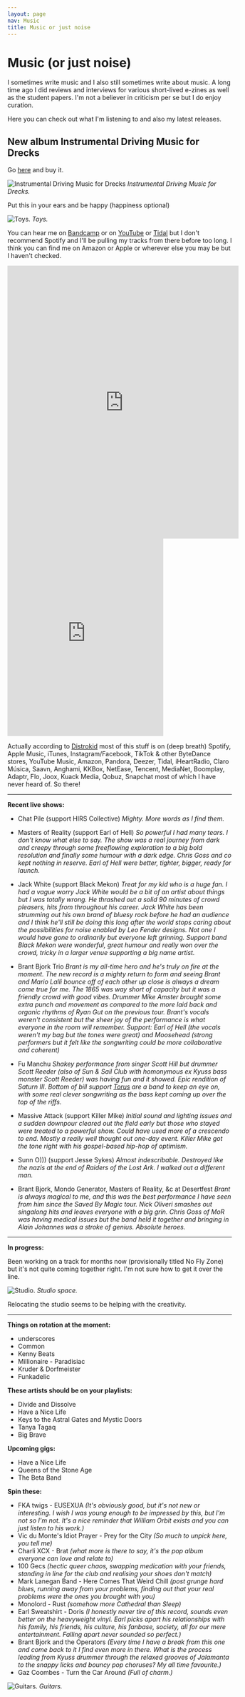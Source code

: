 ```yaml
---
layout: page
nav: Music
title: Music or just noise
---
```


# Music (or just noise)

I sometimes write music and I also still sometimes write about music. A long time ago I did reviews and interviews for various short-lived e-zines as well as the student papers. I'm not a believer in criticism per se but I do enjoy curation.

Here you can check out what I'm listening to and also my latest releases.

## New album Instrumental Driving Music for Drecks

Go [here](https://fightingmongooses.bandcamp.com/) and buy it.

![Instrumental Driving Music for Drecks](/public/img/inst.jpg)
*Instrumental Driving Music for Drecks.*

Put this in your ears and be happy (happiness optional)

![Toys.](/public/img/studio.jpg)
*Toys.*

You can hear me on [Bandcamp](https://fightingmongooses.bandcamp.com/) or on [YouTube](https://www.youtube.com/channel/UCVFMIbN6jTkiU9d7U5jspYg) or [Tidal](https://tidal.com/browse/artist/22802151?u) but I don't recommend Spotify and I'll be pulling my tracks from there before too long. I think you can find me on Amazon or Apple or wherever else you may be but I haven't checked.

<iframe class="no-mob" style="border: 0; width: 519px; height: 611px;" src="https://bandcamp.com/EmbeddedPlayer/track=1225246556/size=large/bgcol=333333/linkcol=e99708/tracklist=false/transparent=true/" seamless><a href="https://fightingmongooses.bandcamp.com/track/now-melt-feat-d0g-r0se">Now Melt (feat. d0g_r0se) by Nico Boyce</a></iframe><iframe class="on-mob" style="border: 0; width: 350px; height: 442px;" src="https://bandcamp.com/EmbeddedPlayer/track=1225246556/size=large/bgcol=333333/linkcol=e99708/tracklist=false/transparent=true/" seamless><a href="https://fightingmongooses.bandcamp.com/track/now-melt-feat-d0g-r0se">Now Melt (feat. d0g_r0se) by Nico Boyce</a></iframe>

Actually according to [Distrokid](https://distrokid.com/vip/seven/2666105) most of this stuff is on (deep breath) Spotify, Apple Music, iTunes, Instagram/Facebook, TikTok & other ByteDance stores, YouTube Music, Amazon, Pandora, Deezer, Tidal, iHeartRadio, Claro Música, Saavn, Anghami, KKBox, NetEase, Tencent, MediaNet, Boomplay, Adaptr, Flo, Joox, Kuack Media, Qobuz, Snapchat most of which I have never heard of. So there!

***

**Recent live shows:**

* Chat Pile (support HIRS Collective)
_Mighty. More words as I find them._

* Masters of Reality (support Earl of Hell)
_So powerful I had many tears. I don't know what else to say. The show was a real journey from dark and creepy through some freeflowing exploration to a big bold resolution and finally some humour with a dark edge. Chris Goss and co kept nothing in reserve. Earl of Hell were better, tighter, bigger, ready for launch._

* Jack White (support Black Mekon)
_Treat for my kid who is a huge fan. I had a vague worry Jack White would be a bit of an artist about things but I was totally wrong. He thrashed out a solid 90 minutes of crowd pleasers, hits from throughout his career. Jack White has been strumming out his own brand of bluesy rock before he had an audience and I think he'll still be doing this long after the world stops caring about the possibilities for noise enabled by Leo Fender designs. Not one I would have gone to ordinarily but everyone left grinning. Support band Black Mekon were wonderful, great humour and really won over the crowd, tricky in a larger venue supporting a big name artist._

* Brant Bjork Trio
_Brant is my all-time hero and he's truly on fire at the moment. The new record is a mighty return to form and seeing Brant and Mario Lalli bounce off of each other up close is always a dream come true for me. The 1865 was way short of capacity but it was a friendly crowd with good vibes. Drummer Mike Amster brought some extra punch and movement as compared to the more laid back and organic rhythms of Ryan Gut on the previous tour. Brant's vocals weren't consistent but the sheer joy of the performance is what everyone in the room will remember. Support: Earl of Hell (the vocals weren't my bag but the tones were great) and Moosehead (strong performers but it felt like the songwriting could be more collaborative and coherent)_

* Fu Manchu
_Shakey performance from singer Scott Hill but drummer Scott Reeder (also of Sun & Sail Club with homonymous ex Kyuss bass monster Scott Reeder) was having fun and it showed. Epic rendition of Saturn III. Bottom of bill support [Torus](https://www.torusband.com/) are a band to keep an eye on, with some real clever songwriting as the bass kept coming up over the top of the riffs._

* Massive Attack (support Killer Mike)
_Initial sound and lighting issues and a sudden downpour cleared out the field early but those who stayed were treated to a powerful show. Could have used more of a crescendo to end. Mostly a really well thought out one-day event. Killer Mike got the tone right with his gospel-based hip-hop of optimism._

* Sunn O))) (support Jesse Sykes)
_Almost indescribable. Destroyed like the nazis at the end of Raiders of the Lost Ark. I walked out a different man._

* Brant Bjork, Mondo Generator, Masters of Reality, &c at Desertfest
_Brant is always magical to me, and this was the best performance I have seen from him since the Saved By Magic tour. Nick Oliveri smashes out singalong hits and leaves everyone with a big grin. Chris Goss of MoR was having medical issues but the band held it together and bringing in Alain Johannes was a stroke of genius. Absolute heroes._

***

**In progress:**

Been working on a track for months now (provisionally titled No Fly Zone) but it's not quite coming together right. I'm not sure how to get it over the line.

![Studio.](/public/img/studio.jpeg)
*Studio space.*

Relocating the studio seems to be helping with the creativity.

***

**Things on rotation at the moment:**

* underscores
* Common
* Kenny Beats
* Millionaire - Paradisiac
* Kruder & Dorfmeister
* Funkadelic

**These artists should be on your playlists:**

* Divide and Dissolve
* Have a Nice Life
* Keys to the Astral Gates and Mystic Doors
* Tanya Tagaq
* Big Brave

**Upcoming gigs:**

* Have a Nice Life
* Queens of the Stone Age
* The Beta Band

**Spin these:**

* FKA twigs - EUSEXUA _(It's obviously good, but it's not new or interesting. I wish I was young enough to be impressed by this, but I'm not so I'm not. It's a nice reminder that William Orbit exists and you can just listen to his work.)_
* Vic du Monte's Idiot Prayer - Prey for the City _(So much to unpick here, you tell me)_
* Charli XCX - Brat _(what more is there to say, it's the pop album everyone can love and relate to)_
* 100 Gecs _(hectic queer chaos, swapping medication with your friends, standing in line for the club and realising your shoes don't match)_
* Mark Lanegan Band - Here Comes That Weird Chill _(post grunge hard blues, running away from your problems, finding out that your real problems were the ones you brought with you)_
* Monolord - Rust _(somehow more Cathedral than Sleep)_
* Earl Sweatshirt - Doris _(I honestly never tire of this record, sounds even better on the heavyweight vinyl. Earl picks apart his relationships with his family, his friends, his culture, his fanbase, society, all for our mere entertainment. Falling apart never sounded so perfect.)_
* Brant Bjork and the Operators _(Every time I have a break from this one and come back to it I find even more in there. What is the process leading from Kyuss drummer through the relaxed grooves of Jalamanta to the snappy licks and bouncy pop choruses? My all time favourite.)_
* Gaz Coombes - Turn the Car Around _(Full of charm.)_

![Guitars.](/public/img/guits.jpeg)
*Guitars.*
